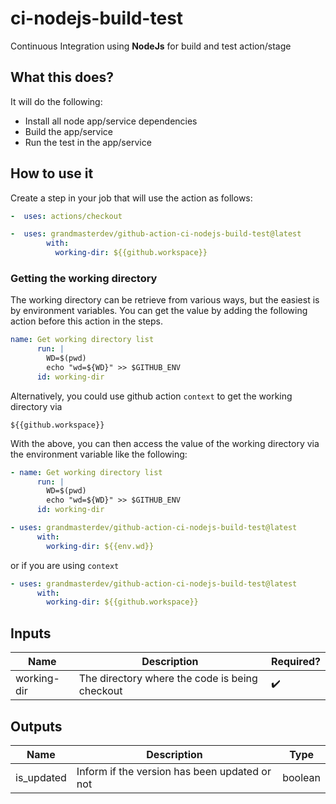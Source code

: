 # ci-nodejs-build-test

Continuous Integration using **NodeJs** for build and test action/stage

## What this does?

It will do the following:

- Install all node app/service dependencies
- Build the app/service
- Run the test in the app/service

## How to use it

Create a step in your job that will use the action as follows:

```yaml
-  uses: actions/checkout

-  uses: grandmasterdev/github-action-ci-nodejs-build-test@latest
        with:
          working-dir: ${{github.workspace}}

```

### Getting the working directory

The working directory can be retrieve from various ways, but the easiest is by environment variables.
You can get the value by adding the following action before this action in the steps.

```yaml
name: Get working directory list
      run: |
        WD=$(pwd)
        echo "wd=${WD}" >> $GITHUB_ENV
      id: working-dir

```

Alternatively, you could use github action `context` to get the working directory via

```
${{github.workspace}}
```

With the above, you can then access the value of the working directory via the environment variable like the following:

```yaml
- name: Get working directory list
      run: |
        WD=$(pwd)
        echo "wd=${WD}" >> $GITHUB_ENV
      id: working-dir

- uses: grandmasterdev/github-action-ci-nodejs-build-test@latest
      with:
        working-dir: ${{env.wd}}
```

or if you are using `context`

```yaml
- uses: grandmasterdev/github-action-ci-nodejs-build-test@latest
      with:
        working-dir: ${{github.workspace}}
```

## Inputs

| Name        | Description                                    | Required?          |
| ----------- | ---------------------------------------------- | ------------------ |
| working-dir | The directory where the code is being checkout | :heavy_check_mark: |

## Outputs

| Name       | Description                                   | Type    |
| ---------- | --------------------------------------------- | ------- |
| is_updated | Inform if the version has been updated or not | boolean |
